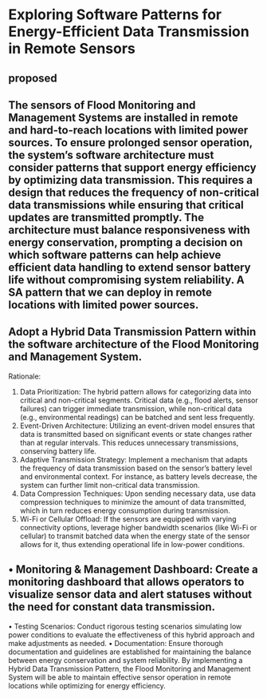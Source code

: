 # Exploring Software Patterns for Energy-Efficient Data Transmission in Remote Sensors

## proposed

## The sensors of Flood Monitoring and Management Systems are installed in remote and hard-to-reach locations with limited power sources. To ensure prolonged sensor operation, the system’s software architecture must consider patterns that support energy efficiency by optimizing data transmission. This requires a design that reduces the frequency of non-critical data transmissions while ensuring that critical updates are transmitted promptly. The architecture must balance responsiveness with energy conservation, prompting a decision on which software patterns can help achieve efficient data handling to extend sensor battery life without compromising system reliability. A SA pattern that we can deploy in remote locations with limited power sources.



## Adopt a Hybrid Data Transmission Pattern within the software architecture of the Flood Monitoring and Management System.

Rationale:
1.    Data Prioritization: The hybrid pattern allows for categorizing data into critical and non-critical segments. Critical data (e.g., flood alerts, sensor failures) can trigger immediate transmission, while non-critical data (e.g., environmental readings) can be batched and sent less frequently.
2.    Event-Driven Architecture: Utilizing an event-driven model ensures that data is transmitted based on significant events or state changes rather than at regular intervals. This reduces unnecessary transmissions, conserving battery life.
3.    Adaptive Transmission Strategy: Implement a mechanism that adapts the frequency of data transmission based on the sensor’s battery level and environmental context. For instance, as battery levels decrease, the system can further limit non-critical data transmission.
4.    Data Compression Techniques: Upon sending necessary data, use data compression techniques to minimize the amount of data transmitted, which in turn reduces energy consumption during transmission.
5.    Wi-Fi or Cellular Offload: If the sensors are equipped with varying connectivity options, leverage higher bandwidth scenarios (like Wi-Fi or cellular) to transmit batched data when the energy state of the sensor allows for it, thus extending operational life in low-power conditions.

## •    Monitoring & Management Dashboard: Create a monitoring dashboard that allows operators to visualize sensor data and alert statuses without the need for constant data transmission.
•    Testing Scenarios: Conduct rigorous testing scenarios simulating low power conditions to evaluate the effectiveness of this hybrid approach and make adjustments as needed.
•    Documentation: Ensure thorough documentation and guidelines are established for maintaining the balance between energy conservation and system reliability.
By implementing a Hybrid Data Transmission Pattern, the Flood Monitoring and Management System will be able to maintain effective sensor operation in remote locations while optimizing for energy efficiency.






